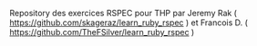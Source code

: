 Repository des exercices RSPEC pour THP par Jeremy Rak ( https://github.com/skageraz/learn_ruby_rspec ) et Francois D. ( https://github.com/TheFSilver/learn_ruby_rspec )

